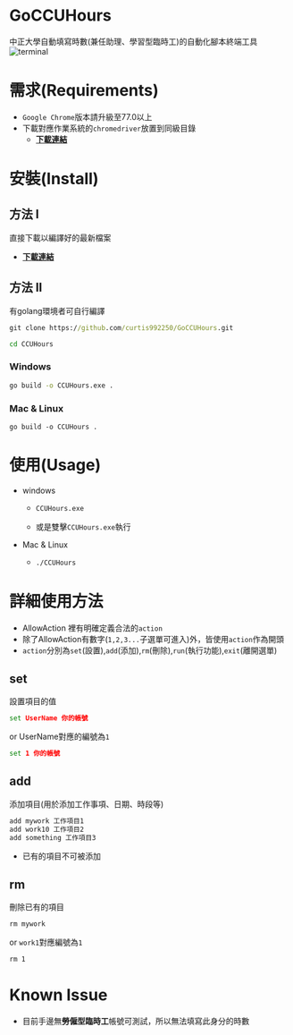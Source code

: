 # GoCCUHours
中正大學自動填寫時數(兼任助理、學習型臨時工)的自動化腳本終端工具
![terminal](https://i.imgur.com/vobpyUl.png)

# 需求(Requirements)
* `Google Chrome`版本請升級至77.0以上
* 下載對應作業系統的`chromedriver`放置到同級目錄
  * [**下載連結**](https://chromedriver.storage.googleapis.com/index.html?path=77.0.3865.40/)

# 安裝(Install) 
## 方法 I
直接下載以編譯好的最新檔案
* [**下載連結**](https://github.com/curtis992250/GoCCUHours/releases)

## 方法 II
有golang環境者可自行編譯
```cmd
git clone https://github.com/curtis992250/GoCCUHours.git

cd CCUHours
```

### Windows
```cmd
go build -o CCUHours.exe .
```

### Mac & Linux
```shell
go build -o CCUHours .
```

# 使用(Usage)
* windows
  * ```cmd
    CCUHours.exe
    ```
  * 或是雙擊`CCUHours.exe`執行

* Mac & Linux
  * ```cmd
    ./CCUHours
    ```

# 詳細使用方法
* AllowAction 裡有明確定義合法的`action`
* 除了AllowAction有數字(`1,2,3...`子選單可進入)外，皆使用`action`作為開頭
* `action`分別為`set`(設置),`add`(添加),`rm`(刪除),`run`(執行功能),`exit`(離開選單)

## set
設置項目的值
```cmd
set UserName 你的帳號
```
or UserName對應的編號為`1`
```cmd
set 1 你的帳號
```

## add 
添加項目(用於添加工作事項、日期、時段等)
```cmd
add mywork 工作項目1
add work10 工作項目2
add something 工作項目3 
```
* 已有的項目不可被添加


## rm
刪除已有的項目
```cmd
rm mywork
```
or `work1`對應編號為`1`
```cmd
rm 1
```



# Known Issue
* 目前手邊無**勞僱型臨時工**帳號可測試，所以無法填寫此身分的時數